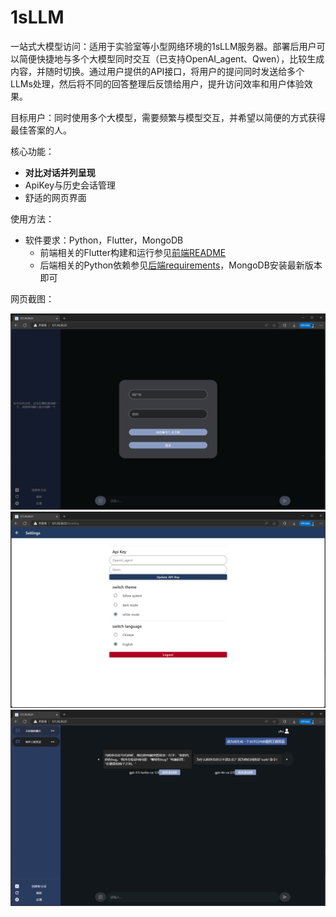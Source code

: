# 1sLLM

一站式大模型访问：适用于实验室等小型网络环境的1sLLM服务器。部署后用户可以简便快捷地与多个大模型同时交互（已支持OpenAI_agent、Qwen），比较生成内容，并随时切换。通过用户提供的API接口，将用户的提问同时发送给多个LLMs处理，然后将不同的回答整理后反馈给用户，提升访问效率和用户体验效果。

目标用户：同时使用多个大模型，需要频繁与模型交互，并希望以简便的方式获得最佳答案的人。

核心功能：

* **对比对话并列呈现**
* ApiKey与历史会话管理
* 舒适的网页界面

使用方法：

* 软件要求：Python，Flutter，MongoDB
  * 前端相关的Flutter构建和运行参见[前端README](frontend/ones_llm/README.md)
  * 后端相关的Python依赖参见[后端requirements](/backend/requirements.txt)，MongoDB安装最新版本即可

网页截图：

![登录](screenshots/1.png)
![设置](screenshots/2.png)
![对话](screenshots/3.png)

